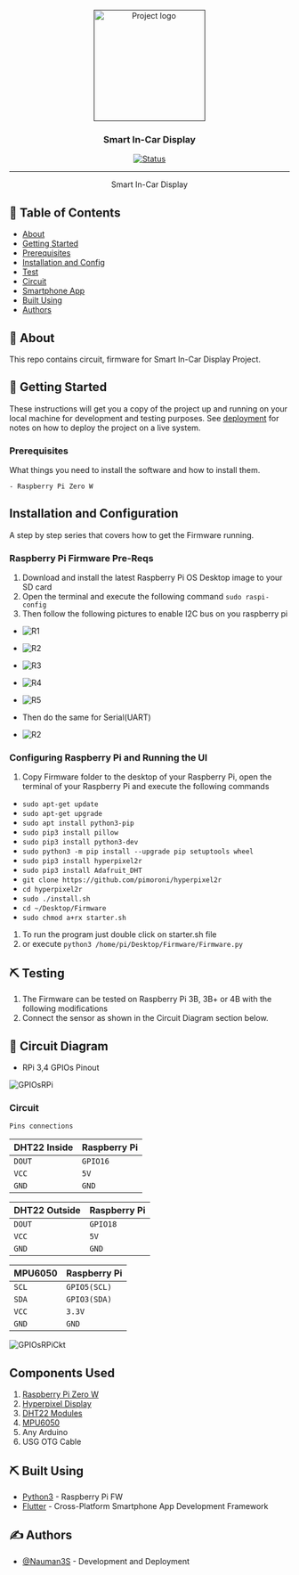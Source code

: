 <p align="center">
  <a href="" rel="noopener">
 <img width=200px height=200px src="artwork/incarlogo.png" alt="Project logo"></a>
</p>

<h3 align="center">Smart In-Car Display</h3>

<div align="center">

[![Status](https://img.shields.io/badge/status-active-success.svg)]()


</div>

---


<p align="center"> Smart In-Car Display
    <br> 
</p>

## 📝 Table of Contents

- [About](#about)
- [Getting Started](#getting_started)
- [Prerequisites](#deployment)
- [Installation and Config](#Installation_and_Config)
- [Test](#test)
- [Circuit](#circuit)
- [Smartphone App](#app)
- [Built Using](#built_using)
- [Authors](#authors)

## 🧐 About <a name = "about"></a>

This repo contains circuit, firmware for Smart In-Car Display Project.

## 🏁 Getting Started <a name = "getting_started"></a>

These instructions will get you a copy of the project up and running on your local machine for development and testing purposes. See [deployment](#deployment) for notes on how to deploy the project on a live system.

### Prerequisites <a name = "Prerequisites"></a>

What things you need to install the software and how to install them.

```
- Raspberry Pi Zero W
```

## Installation and Configuration <a name = "Installation_and_Config"></a>

A step by step series that covers how to get the Firmware running.

### Raspberry Pi Firmware Pre-Reqs

1.  Download and install the latest Raspberry Pi OS Desktop image to your SD card
2.  Open the terminal and execute the following command
    ```sudo raspi-config```
3. Then follow the following pictures to enable I2C bus on you raspberry pi

* ![R1](artwork/r1.png)
* ![R2](artwork/r2.png)
* ![R3](artwork/r3.png)
* ![R4](artwork/r4.png)
* ![R5](artwork/r5.png)

* Then do the same for Serial(UART)

* ![R2](artwork/r2_2.jpg)

### Configuring Raspberry Pi and Running the UI
  1.  Copy Firmware folder to the desktop of your Raspberry Pi, open the terminal of your Raspberry Pi and execute the following commands

  - ```sudo apt-get update```
  - ```sudo apt-get upgrade```
  - ```sudo apt install python3-pip```
  - ```sudo pip3 install pillow```
  - ```sudo pip3 install python3-dev```
  - ```sudo python3 -m pip install --upgrade pip setuptools wheel```
  - ```sudo pip3 install hyperpixel2r```
  - ```sudo pip3 install Adafruit_DHT```
  - ```git clone https://github.com/pimoroni/hyperpixel2r```
  - ```cd hyperpixel2r```
  - ```sudo ./install.sh```
  - ```cd ~/Desktop/Firmware```
  - ```sudo chmod a+rx starter.sh```


1.  To run the program just double click on starter.sh file
  1.  or execute `python3 /home/pi/Desktop/Firmware/Firmware.py`


## ⛏️ Testing <a name = "test"></a>

1.  The Firmware can be tested on Raspberry Pi 3B, 3B+ or 4B with the following modifications
  1.  Connect the sensor as shown in the Circuit Diagram section below.

## 🔌 Circuit Diagram <a name = "circuit"></a>


* RPi 3,4 GPIOs Pinout

![GPIOsRPi](Circuit/pinout.jpg)

### Circuit

```http
Pins connections
```

| DHT22 Inside | Raspberry Pi |
| :--- | :--- |
| `DOUT` | `GPIO16` | 
| `VCC` | `5V` | 
| `GND` | `GND` |  

| DHT22 Outside | Raspberry Pi |
| :--- | :--- |
| `DOUT` | `GPIO18` | 
| `VCC` | `5V` | 
| `GND` | `GND` |  

| MPU6050 | Raspberry Pi |
| :--- | :--- |
| `SCL` | `GPIO5(SCL)` | 
| `SDA` | `GPIO3(SDA)` | 
| `VCC` | `3.3V` | 
| `GND` | `GND` |  

![GPIOsRPiCkt](Circuit/Circuit_bb.png)


## Components Used

1.  [Raspberry Pi Zero W](https://www.amazon.com/CanaKit-Raspberry-Wireless-Complete-Starter/dp/B072N3X39J/ref=sr_1_1?dchild=1&keywords=raspberry+pi+zero+w&qid=1634732210&sr=8-1) 
2.  [Hyperpixel Display](https://shop.pimoroni.com/products/hyperpixel-round?bis_id=nnNnAAv&utm_campaign=stock-notification&utm_content=HyperPixel%202.1%20Round%20-%20Hi-Res%20Display%20for%20Raspberry%20Pi&utm_medium=email&utm_source=back-in-stock&variant=39381081882707)
3.  [DHT22 Modules](https://www.amazon.com/HiLetgo-Temperature-Humidity-Electronic-Practice/dp/B0795F19W6/ref=sr_1_1?dchild=1&keywords=dht22&qid=1634732274&s=amazon-devices&sr=1-1)
4.  [MPU6050](https://www.amazon.com/Gy-521-MPU-6050-MPU6050-Sensors-Accelerometer/dp/B008BOPN40/ref=sr_1_3?dchild=1&keywords=mpu6050&qid=1634732320&sr=8-3)
5. Any Arduino
6. USG OTG Cable


## ⛏️ Built Using <a name = "built_using"></a>

- [Python3](https://www.python.org/) - Raspberry Pi FW
- [Flutter](https://flutter.dev/) - Cross-Platform Smartphone App Development Framework

## ✍️ Authors <a name = "authors"></a>

- [@Nauman3S](https://github.com/Nauman3S) - Development and Deployment
